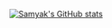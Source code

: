 [![Samyak's GitHub stats](https://github-readme-stats.vercel.app/api?username=samyakOO7&show_icons=true&bg_color=2E4053,34495E,5D6D7E,AEB6BF,D6DBDF,EBEDEF&text_color=AA00FF&title_color=E67E22)](https://github.com/samyakOO7/github-readme-stats)
